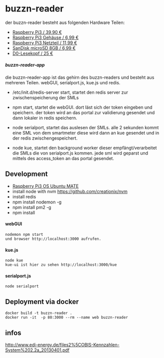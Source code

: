 # buzzn-reader
  der buzzn-reader besteht aus folgenden Hardware Teilen:

  - [Raspberry Pi3 / 39,90 € ](https://www.reichelt.de/?ARTICLE=164977&PROVID=2788&wt_mc=amc141526782519998&gclid=Cj0KEQjwrte4BRD-oYi3y5_AhZ4BEiQAzIFxn-gnfEK5rxzGnYoiAz3sbMUnDfI7VhtRcC68r_A2c6UaAuDO8P8HAQ)
  - [Raspberry Pi3 Gehäuse / 6,99 € ](http://www.amazon.de/Exclusives-Geh%C3%A4use-Raspberry-Pi-Version/dp/B00WQY2SN0/ref=sr_1_5?ie=UTF8&qid=1461085132&sr=8-5&keywords=Raspberry+Pi+Geh%C3%A4use)
  - [Raspberry Pi3 Netzteil / 11,99 € ](http://www.amazon.de/3000mAh-Netzteil-Raspberry-ausreichende-Leistungsreserve/dp/B01E75SB2C/ref=sr_1_11?ie=UTF8&qid=1461099559&sr=8-11&keywords=Raspberry+Pi3+netzteil)
  - [SanDisk microSD 8GB / 6,99 € ](http://www.amazon.de/SanDisk-Speicherkarte-SD-Adapter-Frustfreie-Verpackung/dp/B00MWXUKDK?ie=UTF8&psc=1&redirect=true&ref_=ox_sc_sfl_title_2&smid=A3JWKAKR8XB7XF)
  - [D0-Lesekopf / 25 € ](http://wiki.volkszaehler.org/hardware/controllers/ir-schreib-lesekopf-usb-ausgang#stueckliste_und_preise)

##### buzzn-reader-app
  die buzzn-reader-app ist das gehirn des buzzn-readers und besteht aus mehreren Teilen. webGUI, serialport.js, kue.js und redis.

  - /etc/init.d/redis-server start, startet den redis server zur zwischenspeicherung der SMLs

  - npm start, startet die webGUI. dort läst sich der token eingeben und speichern. der token wird an das portal zur validierung gesendet und dann lokaler in redis speichern.

  - node serialport, startet das auslesen der SMLs. alle 2 sekunden kommt eine SML von dem smartmeter diese wird dann an kue gesendet und in der redis zwischengespeichert.

  - node kue, startet den background worker dieser empfängt/verarbeitet die SMLs die von serialport.js kommen. jede sml wird geparst und mittels des access_token an das portal gesendet.


## Development
  - [Raspberry Pi3 OS Ubuntu MATE](https://ubuntu-mate.org/raspberry-pi/)
  - install node with nvm https://github.com/creationix/nvm
  - install redis
  - npm install nodemon -g
  - npm install pm2 -g
  - npm install

#### webGUI
    nodemon npm start
    und browser http://localhost:3000 aufrufen.

#### kue.js
    node kue
    kue-ui ist hier zu sehen http://localhost:3000/kue

#### serialport.js
    node serialport

## Deployment via docker
    docker build -t buzzn-reader .
    docker run -it  -p 80:3000 --rm --name web buzzn-reader

## infos
  http://www.edi-energy.de/files2%5COBIS-Kennzahlen-System%202.2a_20130401.pdf
